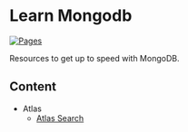 # Learn Mongodb

[![Pages](https://github.com/devpro/learn-mongodb/actions/workflows/pages.yml/badge.svg?branch=main)](https://github.com/devpro/learn-mongodb/actions/workflows/pages.yml)

Resources to get up to speed with MongoDB.

## Content

* Atlas
  * [Atlas Search](docs/atlas-search.md)
